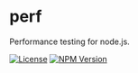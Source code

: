 # perf
Performance testing for node.js.

[![License](http://img.shields.io/npm/l/@oozcitak/perf.svg?style=flat-square)](http://opensource.org/licenses/MIT)
[![NPM Version](http://img.shields.io/npm/v/@oozcitak/perf.svg?style=flat-square)](https://www.npmjs.com/package/@oozcitak/perf)
